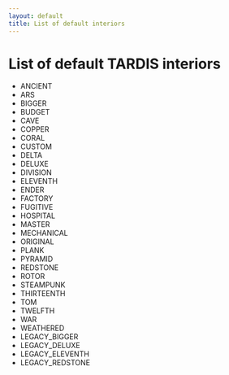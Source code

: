```yaml
---
layout: default
title: List of default interiors
---
```


# List of default TARDIS interiors

- ANCIENT
- ARS
- BIGGER
- BUDGET
- CAVE
- COPPER
- CORAL
- CUSTOM
- DELTA
- DELUXE
- DIVISION
- ELEVENTH
- ENDER
- FACTORY
- FUGITIVE
- HOSPITAL
- MASTER
- MECHANICAL
- ORIGINAL
- PLANK
- PYRAMID
- REDSTONE
- ROTOR
- STEAMPUNK
- THIRTEENTH
- TOM
- TWELFTH
- WAR
- WEATHERED
- LEGACY_BIGGER
- LEGACY_DELUXE
- LEGACY_ELEVENTH
- LEGACY_REDSTONE
